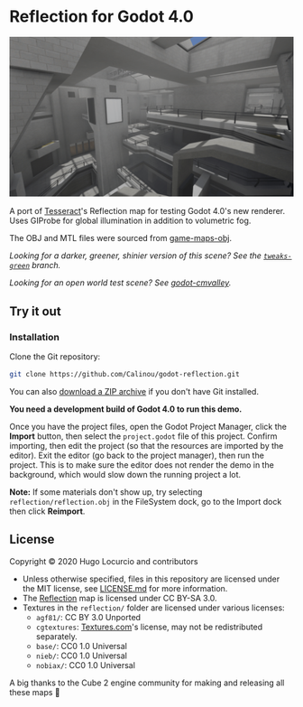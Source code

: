 # Reflection for Godot 4.0

[![Screenshot of Reflection](https://raw.githubusercontent.com/Calinou/media/master/godot-reflection/screenshot-thumb.png)](https://raw.githubusercontent.com/Calinou/media/master/godot-reflection/screenshot.png)

A port of [Tesseract](http://tesseract.gg)'s Reflection map for testing Godot 4.0's new renderer.
Uses GIProbe for global illumination in addition to volumetric fog.

The OBJ and MTL files were sourced from [game-maps-obj](https://github.com/Calinou/game-maps-obj).

*Looking for a darker, greener, shinier version of this scene? See the
[`tweaks-green`](https://github.com/Calinou/godot-reflection/tree/tweaks-green)
branch.*

*Looking for an open world test scene? See [godot-cmvalley](https://github.com/Calinou/godot-cmvalley).*

## Try it out

### Installation

Clone the Git repository:

```bash
git clone https://github.com/Calinou/godot-reflection.git
```

You can also
[download a ZIP archive](https://github.com/Calinou/godot-reflection/archive/master.zip)
if you don't have Git installed.

**You need a development build of Godot 4.0 to run this demo.**

Once you have the project files, open the Godot Project Manager, click the
**Import** button, then select the `project.godot` file of this project.
Confirm importing, then edit the project (so that the resources are imported
by the editor). Exit the editor (go back to the project manager), then run
the project. This is to make sure the editor does not render the demo in
the background, which would slow down the running project a lot.

**Note:** If some materials don't show up, try selecting
`reflection/reflection.obj` in the FileSystem dock, go to the Import dock then
click **Reimport**.

## License

Copyright © 2020 Hugo Locurcio and contributors

- Unless otherwise specified, files in this repository are licensed under the
  MIT license, see [LICENSE.md](LICENSE.md) for more information.
- The [Reflection](reflection/reflection.txt) map is licensed under CC BY-SA 3.0.
- Textures in the `reflection/` folder are licensed under various licenses:
  - `agf81/`: CC BY 3.0 Unported
  - `cgtextures`: [Textures.com](https://www.textures.com/contact-terms-of-use.html)'s
    license, may not be redistributed separately.
  - `base/`: CC0 1.0 Universal
  - `nieb/`: CC0 1.0 Universal
  - `nobiax/`: CC0 1.0 Universal

A big thanks to the Cube 2 engine community for making and releasing all these maps
:slightly_smiling_face:
